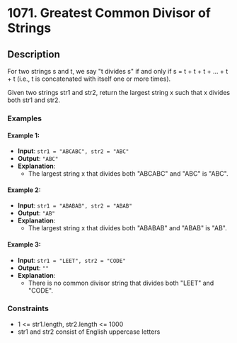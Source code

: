 # 1071. Greatest Common Divisor of Strings

## Description

For two strings s and t, we say "t divides s" if and only if s = t + t + t + ... + t + t (i.e., t is concatenated with itself one or more times).

Given two strings str1 and str2, return the largest string x such that x divides both str1 and str2.

### Examples

#### Example 1:
- **Input**: `str1 = "ABCABC", str2 = "ABC"`
- **Output**: `"ABC"`
- **Explanation**:
  - The largest string x that divides both "ABCABC" and "ABC" is "ABC".

#### Example 2:
- **Input**: `str1 = "ABABAB", str2 = "ABAB"`
- **Output**: `"AB"`
- **Explanation**:
  - The largest string x that divides both "ABABAB" and "ABAB" is "AB".

#### Example 3:
- **Input**: `str1 = "LEET", str2 = "CODE"`
- **Output**: `""`
- **Explanation**:
  - There is no common divisor string that divides both "LEET" and "CODE".

### Constraints

- 1 <= str1.length, str2.length <= 1000
- str1 and str2 consist of English uppercase letters
